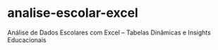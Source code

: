 # analise-escolar-excel
Análise de Dados Escolares com Excel – Tabelas Dinâmicas e Insights Educacionais
